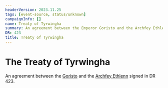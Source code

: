 ```yaml
---
headerVersion: 2023.11.25
tags: [event-source, status/unknown]
campaignInfo: []
name: Treaty of Tyrwingha
summary: An agreement between the Emperor Goristo and the Archfey Ethlenn to establish Tyrwingha
DR: 423
title: Treaty of Tyrwingha
---
```


# The Treaty of Tyrwingha

An agreement between the [Goristo](<../../../people/historical-figures/drankorian-emperors/goristo.md>) and the [Archfey Ethlenn](<../../../people/extraplanar-powers/archfey-ethlenn.md>) signed in DR 423.

